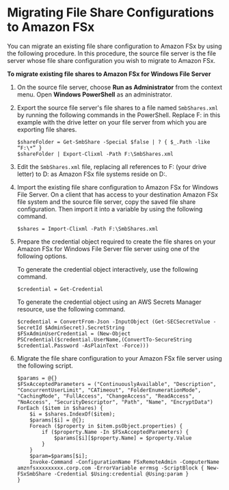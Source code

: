 # Migrating File Share Configurations to Amazon FSx<a name="migrate-file-share-config-to-fsx"></a>

You can migrate an existing file share configuration to Amazon FSx by using the following procedure\. In this procedure, the source file server is the file server whose file share configuration you wish to migrate to Amazon FSx\.

**To migrate existing file shares to Amazon FSx for Windows File Server**

1. On the source file server, choose **Run as Administrator** from the context menu\. Open **Windows PowerShell** as an administrator\.

1. Export the source file server's file shares to a file named `SmbShares.xml` by running the following commands in the PowerShell\. Replace F: in this example with the drive letter on your file server from which you are exporting file shares\.

   ```
   $shareFolder = Get-SmbShare -Special $false | ? { $_.Path -like “F:\*” }
   $shareFolder | Export-Clixml -Path F:\SmbShares.xml
   ```

1. Edit the `SmbShares.xml` file, replacing all references to F: \(your drive letter\) to D: as Amazon FSx file systems reside on D:\.

1. Import the existing file share configuration to Amazon FSx for Windows File Server\. On a client that has access to your destination Amazon FSx file system and the source file server, copy the saved file share configuration\. Then import it into a variable by using the following command\.

   ```
   $shares = Import-Clixml -Path F:\SmbShares.xml
   ```

1. Prepare the credential object required to create the file shares on your Amazon FSx for Windows File Server file server using one of the following options\.

   To generate the credential object interactively, use the following command\.

   ```
   $credential = Get-Credential
   ```

   To generate the credential object using an AWS Secrets Manager resource, use the following command\.

   ```
   $credential = ConvertFrom-Json -InputObject (Get-SECSecretValue -SecretId $AdminSecret).SecretString
   $FSxAdminUserCredential = (New-Object PSCredential($credential.UserName,(ConvertTo-SecureString $credential.Password -AsPlainText -Force)))
   ```

1. Migrate the file share configuration to your Amazon FSx file server using the following script\.

   ```
   $params = @{}
   $FSxAcceptedParameters = ("ContinuouslyAvailable", "Description", "ConcurrentUserLimit", "CATimeout", "FolderEnumerationMode", "CachingMode", "FullAccess", "ChangeAccess", "ReadAccess", "NoAccess", "SecurityDescriptor", "Path", "Name", "EncryptData")
   ForEach ($item in $shares) {
       $i = $shares.IndexOf($item);
       $params[$i] = @{};
       Foreach ($property in $item.psObject.properties) {
           if ($property.Name -In $FSxAcceptedParameters) {
               $params[$i][$property.Name] = $property.Value
           }
       }
       $param=$params[$i];    
       Invoke-Command -ConfigurationName FSxRemoteAdmin -ComputerName amznfsxxxxxxxxx.corp.com -ErrorVariable errmsg -ScriptBlock { New-FSxSmbShare -Credential $Using:credential @Using:param }
   }
   ```